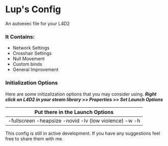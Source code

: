 # Lup's Config

An autoexec file for your L4D2

### It Contains:
* Network Settings
* Crosshair Settings
* Null Movement
* Custom binds
* General Improvement

### Initialization Options

Here are some initizalization options that you may consider using.
        **_Right click on L4D2 in your steam library >> Properties >> Set Launch Options_**
      
 Put there in the Launch Options |
 ---------------|
 -fullscreen -heapsize <kilobytes> -novid -lv (low violence) -w <screen width> -h <screen height> |

This config is still in active development. If you have any suggestions feel free to share them with me.
